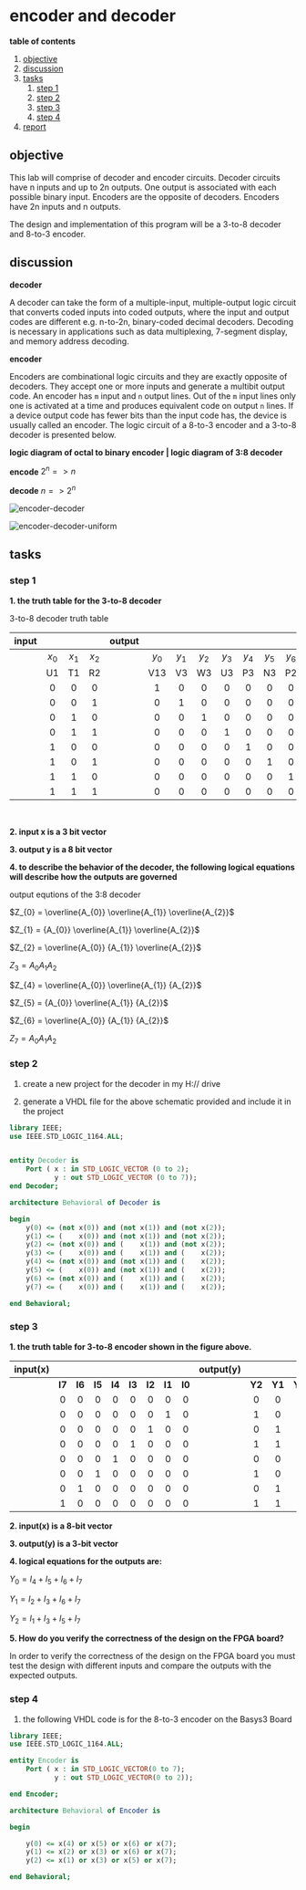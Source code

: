 # encoder and decoder

**table of contents**

1.  [objective](#objective)
2.  [discussion](#discussion)
3.  [tasks](#tasks)
	1. [step 1](#step-1)
	2. [step 2](#step-2)
	3. [step 3](#step-3)
	4. [step 4](#step-4)
4.  [report](#report)

## objective

This lab will comprise of decoder and encoder circuits.
Decoder circuits have n inputs and up to 2n outputs.
One output is associated with each possible binary input.
Encoders are the opposite of decoders.
Encoders have 2n inputs and n outputs.

The design and implementation of this program will be a 3-to-8 decoder and 8-to-3 encoder.

## discussion

**decoder**

A decoder can take the form of a multiple-input, multiple-output logic circuit that converts coded inputs into coded outputs, where the input and output codes are different e.g. n-to-2n, binary-coded decimal decoders.  Decoding is necessary in applications such as data multiplexing, 7-segment display, and memory address decoding.

**encoder**

Encoders are combinational logic circuits and they are exactly opposite of decoders.  They accept one or more inputs and generate a multibit output code.  An encoder has `m` input and `n` output lines.  Out of the `m` input lines only one is activated at a time and produces equivalent code on output `n` lines.  If a device output code has fewer bits than the input code has, the device is usually called an encoder.  The logic circuit of a 8-to-3 encoder and a 3-to-8 decoder is presented below.

**logic diagram of octal to binary encoder | logic diagram of 3:8 decoder**

**encode** $2^{n} => n$

**decode** $n => 2^{n}$

![encoder-decoder](./assets/encoder-decoder.png)

![encoder-decoder-uniform](./assets/encoder-decoder-uniform.png)

## tasks

### step 1

**1.  the truth table for the 3-to-8 decoder**


3-to-8 decoder truth table

|  input  |         |         |         | output  |         |         |         |         |         |         |         |         |
|:-------:|:-------:|:-------:|:-------:|:-------:|:-------:|:-------:|:-------:|:-------:|:-------:|:-------:|:-------:|:-------:|
|         | $x_{0}$ | $x_{1}$ | $x_{2}$ |         | $y_{0}$ | $y_{1}$ | $y_{2}$ | $y_{3}$ | $y_{4}$ | $y_{5}$ | $y_{6}$ | $y_{7}$ |
|         |    U1   |    T1   |    R2   |         |    V13  |    V3   |    W3   |    U3   |    P3   |    N3   |    P2   |    L1   |
|         |    0    |    0    |    0    |         |    1    |    0    |    0    |    0    |    0    |    0    |    0    |    0    |
|         |    0    |    0    |    1    |         |    0    |    1    |    0    |    0    |    0    |    0    |    0    |    0    |
|         |    0    |    1    |    0    |         |    0    |    0    |    1    |    0    |    0    |    0    |    0    |    0    |
|         |    0    |    1    |    1    |         |    0    |    0    |    0    |    1    |    0    |    0    |    0    |    0    |
|         |    1    |    0    |    0    |         |    0    |    0    |    0    |    0    |    1    |    0    |    0    |    0    |
|         |    1    |    0    |    1    |         |    0    |    0    |    0    |    0    |    0    |    1    |    0    |    0    |
|         |    1    |    1    |    0    |         |    0    |    0    |    0    |    0    |    0    |    0    |    1    |    0    |
|         |    1    |    1    |    1    |         |    0    |    0    |    0    |    0    |    0    |    0    |    0    |    1    |



<br>

**2.  input x is a 3 bit vector**

**3.  output y is a 8 bit vector**

**4.  to describe the behavior of the decoder, the following logical equations will describe how the outputs are governed**

output equtions of the 3:8 decoder

$Z_{0} = \overline{A_{0}} \overline{A_{1}} \overline{A_{2}}$

$Z_{1} = {A_{0}} \overline{A_{1}} \overline{A_{2}}$

$Z_{2} = \overline{A_{0}} {A_{1}} \overline{A_{2}}$

$Z_{3} = {A_{0}} {A_{1}} {A_{2}}$

$Z_{4} = \overline{A_{0}} \overline{A_{1}} {A_{2}}$

$Z_{5} = {A_{0}} \overline{A_{1}} {A_{2}}$

$Z_{6} = \overline{A_{0}} {A_{1}} {A_{2}}$

$Z_{7} = {A_{0}} {A_{1}} {A_{2}}$

### step 2

1.  create a new project for the decoder in my H:// drive

2.  generate a VHDL file for the above schematic provided and include it in the project


```vhdl
library IEEE;
use IEEE.STD_LOGIC_1164.ALL;


entity Decoder is
	Port ( x : in STD_LOGIC_VECTOR (0 to 2);
	       y : out STD_LOGIC_VECTOR (0 to 7));
end Decoder;

architecture Behavioral of Decoder is

begin
	y(0) <= (not x(0)) and (not x(1)) and (not x(2));
	y(1) <= (    x(0)) and (not x(1)) and (not x(2));
	y(2) <= (not x(0)) and (    x(1)) and (not x(2));
	y(3) <= (    x(0)) and (    x(1)) and (    x(2));
	y(4) <= (not x(0)) and (not x(1)) and (    x(2));
	y(5) <= (    x(0)) and (not x(1)) and (    x(2));
	y(6) <= (not x(0)) and (    x(1)) and (    x(2));
	y(7) <= (    x(0)) and (    x(1)) and (    x(2));

end Behavioral;
```

### step 3

**1.  the truth table for 3-to-8 encoder shown in the figure above.**

|   **input(x)** | |  |  |  | |  |  |  |   **output(y)** |  |  |  |
|:--:|:--:|:--:|:--:|:--:|:--:|:--:|:--:|:--:|:--:|:--:|:--:|:--:|
|    |**I7** | **I6** | **I5** | **I4** | **I3** | **I2** | **I1** | **I0** |    | **Y2** | **Y1** | **Y0** |
|    | 0  | 0  | 0  | 0  | 0  | 0  | 0  | 0  |    | 0  | 0  | 0  |
|    | 0  | 0  | 0  | 0  | 0  | 0  | 1  | 0  |    | 1  | 0  | 0  |
|    | 0  | 0  | 0  | 0  | 0  | 1  | 0  | 0  |    | 0  | 1  | 0  |
|    | 0  | 0  | 0  | 0  | 1  | 0  | 0  | 0  |    | 1  | 1  | 0  |
|    | 0  | 0  | 0  | 1  | 0  | 0  | 0  | 0  |    | 0  | 0  | 1  |
|    | 0  | 0  | 1  | 0  | 0  | 0  | 0  | 0  |    | 1  | 0  | 1  |
|    | 0  | 1  | 0  | 0  | 0  | 0  | 0  | 0  |    | 0  | 1  | 1  |
|    | 1  | 0  | 0  | 0  | 0  | 0  | 0  | 0  |    | 1  | 1  | 1  |

**2.  input(x) is a 8-bit vector**

**3.  output(y) is a 3-bit vector**

**4.  logical equations for the outputs are:**


$Y_{0} = I_{4} + I_{5} + I_{6} + I_{7}$

$Y_{1} = I_{2} + I_{3} + I_{6} + I_{7}$

$Y_{2} = I_{1} + I_{3} + I_{5} + I_{7}$

**5.  How do you verify the correctness of the design on the FPGA board?**

In order to verify the correctness of the design on the FPGA board you must test the design with different inputs and compare the outputs with the expected outputs.

### step 4

1.  the following VHDL code is for the 8-to-3 encoder on the Basys3 Board

```vhdl
library IEEE;
use IEEE.STD_LOGIC_1164.ALL;

entity Encoder is
	Port ( x : in STD_LOGIC_VECTOR(0 to 7);
	       y : out STD_LOGIC_VECTOR(0 to 2));

end Encoder;

architecture Behavioral of Encoder is

begin

	y(0) <= x(4) or x(5) or x(6) or x(7);
	y(1) <= x(2) or x(3) or x(6) or x(7);
	y(2) <= x(1) or x(3) or x(5) or x(7);

end Behavioral;
```


